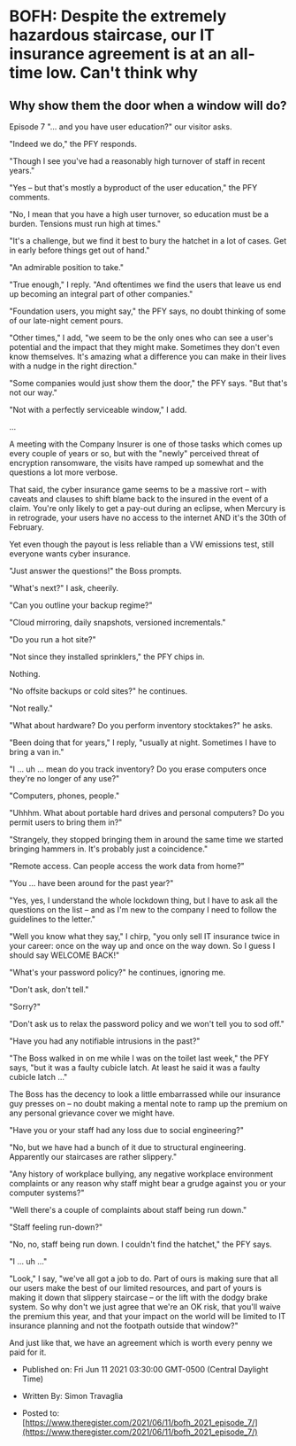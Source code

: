 # BOFH: Despite the extremely hazardous staircase, our IT insurance agreement is at an all-time low. Can't think why

## Why show them the door when a window will do?

Episode 7 "… and you have user education?" our visitor asks.

"Indeed we do," the PFY responds.

"Though I see you've had a reasonably high turnover of staff in recent years."

"Yes – but that's mostly a byproduct of the user education," the PFY comments.

"No, I mean that you have a high user turnover, so education must be a burden. Tensions must run high at times."

"It's a challenge, but we find it best to bury the hatchet in a lot of cases. Get in early before things get out of hand."

"An admirable position to take."

"True enough," I reply. "And oftentimes we find the users that leave us end up becoming an integral part of other companies."

"Foundation users, you might say," the PFY says, no doubt thinking of some of our late-night cement pours.

"Other times," I add, "we seem to be the only ones who can see a user's potential and the impact that they might make. Sometimes they don't even know themselves. It's amazing what a difference you can make in their lives with a nudge in the right direction."

"Some companies would just show them the door," the PFY says. "But that's not our way."

"Not with a perfectly serviceable window," I add.

…

A meeting with the Company Insurer is one of those tasks which comes up every couple of years or so, but with the "newly" perceived threat of encryption ransomware, the visits have ramped up somewhat and the questions a lot more verbose.

That said, the cyber insurance game seems to be a massive rort – with caveats and clauses to shift blame back to the insured in the event of a claim. You're only likely to get a pay-out during an eclipse, when Mercury is in retrograde, your users have no access to the internet AND it's the 30th of February.

Yet even though the payout is less reliable than a VW emissions test, still everyone wants cyber insurance.

"Just answer the questions!" the Boss prompts.

"What's next?" I ask, cheerily.

"Can you outline your backup regime?"

"Cloud mirroring, daily snapshots, versioned incrementals."

"Do you run a hot site?"

"Not since they installed sprinklers," the PFY chips in.

Nothing.

"No offsite backups or cold sites?" he continues.

"Not really."

"What about hardware? Do you perform inventory stocktakes?" he asks.

"Been doing that for years," I reply, "usually at night. Sometimes I have to bring a van in."

"I … uh … mean do you track inventory? Do you erase computers once they're no longer of any use?"

"Computers, phones, people."

"Uhhhm. What about portable hard drives and personal computers? Do you permit users to bring them in?"

"Strangely, they stopped bringing them in around the same time we started bringing hammers in. It's probably just a coincidence."

"Remote access. Can people access the work data from home?"

"You … have been around for the past year?"

"Yes, yes, I understand the whole lockdown thing, but I have to ask all the questions on the list – and as I'm new to the company I need to follow the guidelines to the letter."

"Well you know what they say," I chirp, "you only sell IT insurance twice in your career: once on the way up and once on the way down. So I guess I should say WELCOME BACK!"

"What's your password policy?" he continues, ignoring me.

"Don't ask, don't tell."

"Sorry?"

"Don't ask us to relax the password policy and we won't tell you to sod off."

"Have you had any notifiable intrusions in the past?"

"The Boss walked in on me while I was on the toilet last week," the PFY says, "but it was a faulty cubicle latch. At least he said it was a faulty cubicle latch …"

The Boss has the decency to look a little embarrassed while our insurance guy presses on – no doubt making a mental note to ramp up the premium on any personal grievance cover we might have.

"Have you or your staff had any loss due to social engineering?"

"No, but we have had a bunch of it due to structural engineering. Apparently our staircases are rather slippery."

"Any history of workplace bullying, any negative workplace environment complaints or any reason why staff might bear a grudge against you or your computer systems?"

"Well there's a couple of complaints about staff being run down."

"Staff feeling run-down?"

"No, no, staff being run down. I couldn't find the hatchet," the PFY says.

"I … uh …"

"Look," I say, "we've all got a job to do. Part of ours is making sure that all our users make the best of our limited resources, and part of yours is making it down that slippery staircase – or the lift with the dodgy brake system. So why don't we just agree that we're an OK risk, that you'll waive the premium this year, and that your impact on the world will be limited to IT insurance planning and not the footpath outside that window?"

And just like that, we have an agreement which is worth every penny we paid for it.



- Published on: Fri Jun 11 2021 03:30:00 GMT-0500 (Central Daylight Time)

- Written By: Simon Travaglia

- Posted to: [https://www.theregister.com/2021/06/11/bofh_2021_episode_7/](https://www.theregister.com/2021/06/11/bofh_2021_episode_7/)